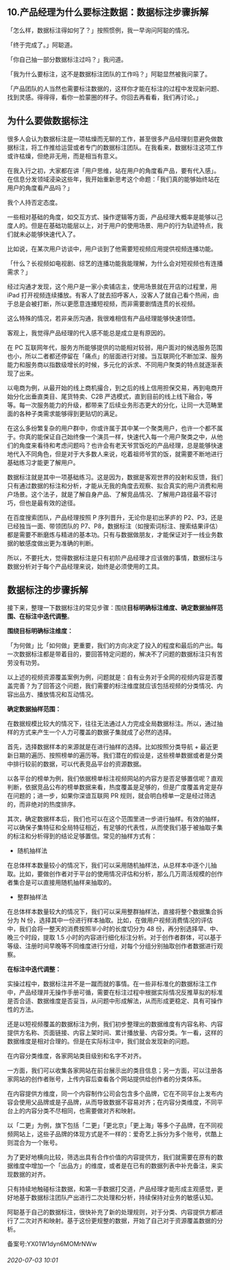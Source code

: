 ## 10.产品经理为什么要标注数据：数据标注步骤拆解
「怎么样，数据标注得如何了？」按照惯例，我一早询问阿聪的情况。 


「终于完成了。」阿聪道。 


「你自己抽一部分数据标注过吗？」我问道。 


「我为什么要标注，这不是数据标注团队的工作吗？」阿聪显然被我问蒙了。 


「产品团队的人当然也需要标注数据的，这样你才能在标注的过程中发现新问题、找到灵感。得得得，看你一脸蒙圈的样子。你回去再看看，我们再讨论。」 


为什么要做数据标注
---------


很多人会认为数据标注是一项枯燥而无聊的工作，甚至很多产品经理刻意避免做数据标注，将工作推给运营或者专门的数据标注团队。在我看来，数据标注这项工作或许枯燥，但绝非无用，而是相当有意义。 


在我入行之初，大家都在讲「用户思维，站在用户的角度看产品，要有代入感」。在信息分发领域浸染这些年，我开始重新思考这个命题：「我们真的能够始终站在用户的角度看产品吗？」 


我个人持否定态度。 


一些相对基础的角度，如交互方式、操作逻辑等方面，产品经理大概率是能够以己度人的。但是在基础功能层以上，对于用户的使用场景、用户的行为轨迹特点，我们就未必能够快速代入了。 


比如说，在某次用户访谈中，用户谈到了他需要短视频应用提供视频连播功能。 


「什么？长视频如电视剧、综艺的连播功能我能理解，为什么会对短视频也有连播需求？」 


经过沟通才发现，这个用户是一家小卖铺店主，使用场景就在开店的过程里，用 iPad 打开视频连续播放。有客人了就去招呼客人，没客人了就自己看个热闹，由于总是会被打断，所以更愿意连播短视频，而非需要剧情连贯的长视频。 


这么特殊的情况，若非亲历沟通，我很难相信有产品经理能够快速领悟。 


客观上，我觉得产品经理的代入感不能总是成立是有原因的。 


在 PC 互联网年代，服务方所能够提供的功能相对较弱，用户面对的候选服务范围也小，所以二者都还停留在「痛点」的层面进行对接。当互联网化不断加深、服务能力和服务商以指数级增长的时候，多元化的诉求、不同用户聚类的特点就逐渐表现了出来。 


以电商为例，从最开始的线上商机撮合，到之后的线上信用担保交易，再到电商开始分化出垂直类目、尾货特卖、C2B 严选模式，直到目前的线上线下融合，等等。每一次服务能力的升级，都带来了后续业务形态更大的分化，让同一大范畴里面的各种子类需求能够得到更贴切的满足。 


在这么多纷繁复杂的用户群中，你或许属于其中某一个聚类用户，也许一个都不属于。你真的能保证自己始终像一个演员一样，快速代入每一个用户聚类之中，从他们的角度来看待和考虑问题吗？也许会有老天爷赏饭吃的产品经理，总是能够快速地代入不同角色，但是对于大多数人来说，吃着祖师爷赏的饭，就需要不断地进行基础练习才能更了解用户。 


数据标注就是其中一项基础练习。这是因为，数据是客观世界的投射和反馈，我们只有通过数据的标注和分析，才能从无我的角度去观察、拟合真实的用户消费和用户场景。这个法子，就是了解自身产品、了解竞品情况、了解用户路径最不容讨巧，但也是最有效的途径。 


在百度搜索团队，产品经理按照 P 序列晋升，无论你是初出茅庐的 P2、P3，还是已经独当一面、带领团队的 P7、P8，数据标注（如搜索词标注、搜索结果评估）都是需要不断磨炼与精进的基本功。只有与数据做朋友，才能保证对于一线业务数据的敏感度做出更为准确的判断。 


所以，不要托大，觉得数据标注是只有初阶产品经理才应该做的事情，数据标注与数据分析对于每个产品经理来说，始终是必须使用的工具。 


数据标注的步骤拆解
---------


接下来，整理一下数据标注的常见步骤：围绕**目标明确标注维度、确定数据抽样范围、在标注中迭代调整**。 


**围绕目标明确标注维度：**


「为何做」比「如何做」更重要，我们的方向决定了投入的程度和最后的产出。每一次数据标注都是带着目的，要回答特定问题的，解决不了问题的数据标注只有苦劳没有功劳。 


以上述的视频资源覆盖案例为例，问题就是：自有业务对于全网的视频内容是否覆盖完善？为了回答这个问题，我们需要的标注维度就应该包括视频的分类情况、内容出品方、播放情况和互动情况。 


**确定数据抽样范围：**


在数据规模比较大的情况下，往往无法通过人力完成全局数据标注。所以，通过抽样的方式来产生一个人力可覆盖的数据子集就成了必然的选择。 


首先，选择数据样本的来源就是在进行抽样的选择。比如按照分类导航 + 最近更新日期的遍历、按照榜单的遍历等。我们潜在的假设是，这些榜单数据或者是分类中排行较前的数据，可以代表竞品平台的资源数据。 


以各平台的榜单为例，我们依据榜单标注视频网站的内容方是否足够置信呢？直观判断，依据竞品公布的榜单数据来看，热度覆盖是足够的，但是广度覆盖肯定是存在问题的；进一步，如果你深谙互联网 PR 规则，就会明白榜单一定是经过筛选的，而非绝对的热度排序。 


其次，确定数据样本后，我们也可以在这个范围里进一步进行抽样。有效的抽样，可以确保子集特征和全局特征相近，有足够的代表性，从而使我们基于被抽取子集的标注和分析得到的结论足够置信。常见的抽样方式有： 


* 随机抽样法

在总体样本数量较小的情况下，我们可以采用随机抽样法，从总样本中逐个儿抽取。比如，要做创作者对于平台的使用情况评估和分析，那么几万周活规模的创作者集合是可以直接用随机抽样来抽取的。 


* 整群抽样法

在总体样本数量较大的情况下，我们可以采用整群抽样法，直接将整个数据集合拆分为 N 份，选择其中一份进行样本抽取。比如，在做用户视频消费情况的评估中，我们会将一整天的消费按照半小时的长度切分为 48 份，再分别选择早、中、晚三个时段，提取 1.5 小时的内容进行细化标注分析。对于创作者群体，可以基于等级、注册时间早晚等不同维度进行分组，对每个分组分别抽取创作者数据进行观察。 


**在标注中迭代调整：**


实操过程中，数据标注并不是一蹴而就的事情。在一些非标准化的数据标注工作中，产品经理并无操作手册可循，需要在标注过程中根据实际情况反推草拟的标准是否合适、数据维度是否妥当，从问题中形成解法，从而形成更稳定、具有可操作性的方法。 


还是以短视频覆盖的数据标注为例，我们初步整理出的数据维度有内容名称、内容提供方名称、页面链接、内容上架时间、累计播放量、内容分类。乍一看，这样的数据维度是相对合理的。但是在实际标注中，我们就会发现新的问题。 


在内容分类维度，各家网站类目级别和名字不对齐。 


一方面，我们可以收集各家网站在前台展示出的类目信息；另一方面，可以注册各家网站的创作者账号，上传内容后查看各个网站提供给创作者的分类体系。 


在内容提供方维度，同一个内容制作公司会包含多个品牌，它在不同平台上发布内容会使用父品牌或是子品牌，从而导致数据不容易对齐；在内容分类维度，不同平台上的内容分类不尽相同，也需要做对齐和映射。 


以「二更」为例，旗下包括「二更」「更北京」「更上海」等多个子品牌，在不同视频网站上，这些子品牌的体现方式是不一样的：爱奇艺上拆分为多个账号，优酷上则混合为一个账号。 


为了更好地横向比较，筛选出具有合作价值的内容提供方，我们就需要在原有的数据维度中增加一个「出品方」的维度，或者是在已有的数据列表中补充备注，来实现数据的对齐。 


只有持续地触碰标注数据，和第一手数据打交道，产品经理才能形成主观感觉，更好地基于数据标注团队产出进行二次处理和分析，持续保持对业务的敏感认知。 


阿聪基于自己的数据标注，很快补充了新的处理规则，对于分类、内容提供方都进行了二次对齐和映射。基于这份更规整的数据，开始了自己对于资源覆盖数据的分析。 


备案号:YX01W1dyn6MOMrNWw


###### 2020-07-03 10:01
